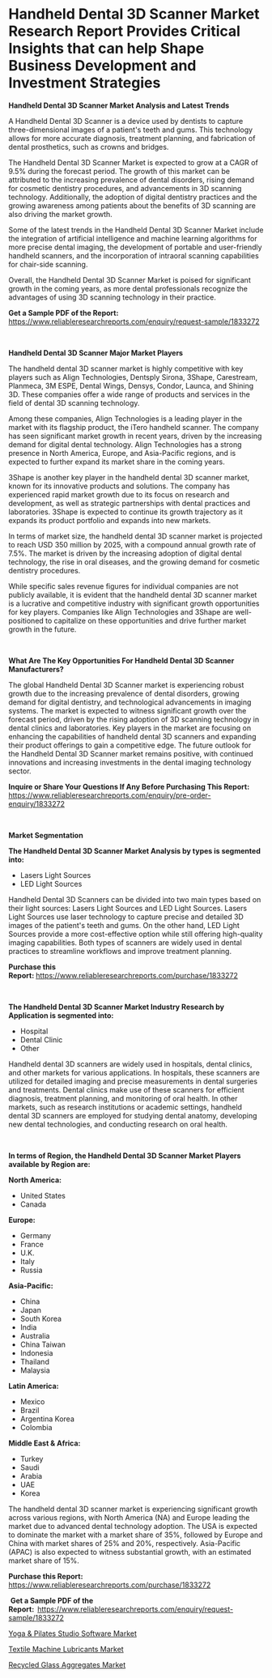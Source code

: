 <p><h1>Handheld Dental 3D Scanner Market Research Report Provides Critical Insights that can help Shape Business Development and Investment Strategies</h1></p><p><strong>Handheld Dental 3D Scanner Market Analysis and Latest Trends</strong></p>
<p><p>A Handheld Dental 3D Scanner is a device used by dentists to capture three-dimensional images of a patient's teeth and gums. This technology allows for more accurate diagnosis, treatment planning, and fabrication of dental prosthetics, such as crowns and bridges.</p><p>The Handheld Dental 3D Scanner Market is expected to grow at a CAGR of 9.5% during the forecast period. The growth of this market can be attributed to the increasing prevalence of dental disorders, rising demand for cosmetic dentistry procedures, and advancements in 3D scanning technology. Additionally, the adoption of digital dentistry practices and the growing awareness among patients about the benefits of 3D scanning are also driving the market growth.</p><p>Some of the latest trends in the Handheld Dental 3D Scanner Market include the integration of artificial intelligence and machine learning algorithms for more precise dental imaging, the development of portable and user-friendly handheld scanners, and the incorporation of intraoral scanning capabilities for chair-side scanning.</p><p>Overall, the Handheld Dental 3D Scanner Market is poised for significant growth in the coming years, as more dental professionals recognize the advantages of using 3D scanning technology in their practice.</p></p>
<p><strong>Get a Sample PDF of the Report:&nbsp;</strong> <a href="https://www.reliableresearchreports.com/enquiry/request-sample/1833272">https://www.reliableresearchreports.com/enquiry/request-sample/1833272</a></p>
<p>&nbsp;</p>
<p><strong>Handheld Dental 3D Scanner Major Market Players</strong></p>
<p><p>The handheld dental 3D scanner market is highly competitive with key players such as Align Technologies, Dentsply Sirona, 3Shape, Carestream, Planmeca, 3M ESPE, Dental Wings, Densys, Condor, Launca, and Shining 3D. These companies offer a wide range of products and services in the field of dental 3D scanning technology.</p><p>Among these companies, Align Technologies is a leading player in the market with its flagship product, the iTero handheld scanner. The company has seen significant market growth in recent years, driven by the increasing demand for digital dental technology. Align Technologies has a strong presence in North America, Europe, and Asia-Pacific regions, and is expected to further expand its market share in the coming years.</p><p>3Shape is another key player in the handheld dental 3D scanner market, known for its innovative products and solutions. The company has experienced rapid market growth due to its focus on research and development, as well as strategic partnerships with dental practices and laboratories. 3Shape is expected to continue its growth trajectory as it expands its product portfolio and expands into new markets.</p><p>In terms of market size, the handheld dental 3D scanner market is projected to reach USD 350 million by 2025, with a compound annual growth rate of 7.5%. The market is driven by the increasing adoption of digital dental technology, the rise in oral diseases, and the growing demand for cosmetic dentistry procedures.</p><p>While specific sales revenue figures for individual companies are not publicly available, it is evident that the handheld dental 3D scanner market is a lucrative and competitive industry with significant growth opportunities for key players. Companies like Align Technologies and 3Shape are well-positioned to capitalize on these opportunities and drive further market growth in the future.</p></p>
<p>&nbsp;</p>
<p><strong>What Are The Key Opportunities For Handheld Dental 3D Scanner Manufacturers?</strong></p>
<p><p>The global Handheld Dental 3D Scanner market is experiencing robust growth due to the increasing prevalence of dental disorders, growing demand for digital dentistry, and technological advancements in imaging systems. The market is expected to witness significant growth over the forecast period, driven by the rising adoption of 3D scanning technology in dental clinics and laboratories. Key players in the market are focusing on enhancing the capabilities of handheld dental 3D scanners and expanding their product offerings to gain a competitive edge. The future outlook for the Handheld Dental 3D Scanner market remains positive, with continued innovations and increasing investments in the dental imaging technology sector.</p></p>
<p><strong>Inquire or Share Your Questions If Any Before Purchasing This Report:</strong> <a href="https://www.reliableresearchreports.com/enquiry/pre-order-enquiry/1833272">https://www.reliableresearchreports.com/enquiry/pre-order-enquiry/1833272</a></p>
<p>&nbsp;</p>
<p><strong>Market Segmentation</strong></p>
<p><strong>The Handheld Dental 3D Scanner Market Analysis by types is segmented into:</strong></p>
<p><ul><li>Lasers Light Sources</li><li>LED Light Sources</li></ul></p>
<p><p>Handheld Dental 3D Scanners can be divided into two main types based on their light sources: Lasers Light Sources and LED Light Sources. Lasers Light Sources use laser technology to capture precise and detailed 3D images of the patient's teeth and gums. On the other hand, LED Light Sources provide a more cost-effective option while still offering high-quality imaging capabilities. Both types of scanners are widely used in dental practices to streamline workflows and improve treatment planning.</p></p>
<p><strong>Purchase this Report:&nbsp;</strong><a href="https://www.reliableresearchreports.com/purchase/1833272">https://www.reliableresearchreports.com/purchase/1833272</a></p>
<p>&nbsp;</p>
<p><strong>The Handheld Dental 3D Scanner Market Industry Research by Application is segmented into:</strong></p>
<p><ul><li>Hospital</li><li>Dental Clinic</li><li>Other</li></ul></p>
<p><p>Handheld dental 3D scanners are widely used in hospitals, dental clinics, and other markets for various applications. In hospitals, these scanners are utilized for detailed imaging and precise measurements in dental surgeries and treatments. Dental clinics make use of these scanners for efficient diagnosis, treatment planning, and monitoring of oral health. In other markets, such as research institutions or academic settings, handheld dental 3D scanners are employed for studying dental anatomy, developing new dental technologies, and conducting research on oral health.</p></p>
<p>&nbsp;</p>
<p><strong>In terms of Region, the Handheld Dental 3D Scanner Market Players available by Region are:</strong></p>
<p>
    <p> <strong> North America: </strong>
        <ul>
            <li>United States</li>
            <li>Canada</li>
        </ul>
        </p> 
    <p> <strong> Europe: </strong>
        <ul>
            <li>Germany</li>
            <li>France</li>
            <li>U.K.</li>
            <li>Italy</li>
            <li>Russia</li>
        </ul>
        </p> 
    <p> <strong> Asia-Pacific: </strong>
        <ul>
            <li>China</li>
            <li>Japan</li>
            <li>South Korea</li>
            <li>India</li>
            <li>Australia</li>
            <li>China Taiwan</li>
            <li>Indonesia</li>
            <li>Thailand</li>
            <li>Malaysia</li>
        </ul>
        </p> 
    <p> <strong> Latin America: </strong>
        <ul>
            <li>Mexico</li>
            <li>Brazil</li>
            <li>Argentina Korea</li>
            <li>Colombia</li>
        </ul>
        </p> 
    <p> <strong> Middle East & Africa: </strong>
        <ul>
            <li>Turkey</li>
            <li>Saudi</li>
            <li>Arabia</li>
            <li>UAE</li>
            <li>Korea</li>
        </ul>
    </p>
    </p>
<p><p>The handheld dental 3D scanner market is experiencing significant growth across various regions, with North America (NA) and Europe leading the market due to advanced dental technology adoption. The USA is expected to dominate the market with a market share of 35%, followed by Europe and China with market shares of 25% and 20%, respectively. Asia-Pacific (APAC) is also expected to witness substantial growth, with an estimated market share of 15%.</p></p>
<p><strong>Purchase this Report: </strong><a href="https://www.reliableresearchreports.com/purchase/1833272">https://www.reliableresearchreports.com/purchase/1833272</a></p>
<p>&nbsp;<strong>Get a Sample PDF of the Report:&nbsp;&nbsp;</strong><a href="https://www.reliableresearchreports.com/enquiry/request-sample/1833272">https://www.reliableresearchreports.com/enquiry/request-sample/1833272</a></p>
<p><strong></strong></p>
<p><p><a href="https://github.com/JameTravis/Market-Research-Report-List-3/blob/main/yoga-pilates-studio-software-market.md">Yoga & Pilates Studio Software Market</a></p><p><a href="https://issuu.com/reportprime-2/docs/textile-machine-lubricants-market-size-2030.pptx">Textile Machine Lubricants Market</a></p><p><a href="https://issuu.com/reportprime-2/docs/recycled-glass-aggregates-market-size-2030.pptx">Recycled Glass Aggregates Market</a></p></p>